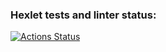 ### Hexlet tests and linter status:
[![Actions Status](https://github.com/Mr-Freewan/python-project-49/workflows/hexlet-check/badge.svg)](https://github.com/Mr-Freewan/python-project-49/actions)